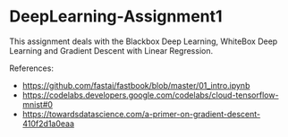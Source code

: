 # DeepLearning-Assignment1

This assignment deals with the Blackbox Deep Learning, WhiteBox Deep Learning and Gradient Descent with Linear Regression.

References:

*  https://github.com/fastai/fastbook/blob/master/01_intro.ipynb
*  https://codelabs.developers.google.com/codelabs/cloud-tensorflow-mnist#0
*  https://towardsdatascience.com/a-primer-on-gradient-descent-410f2d1a0eaa
